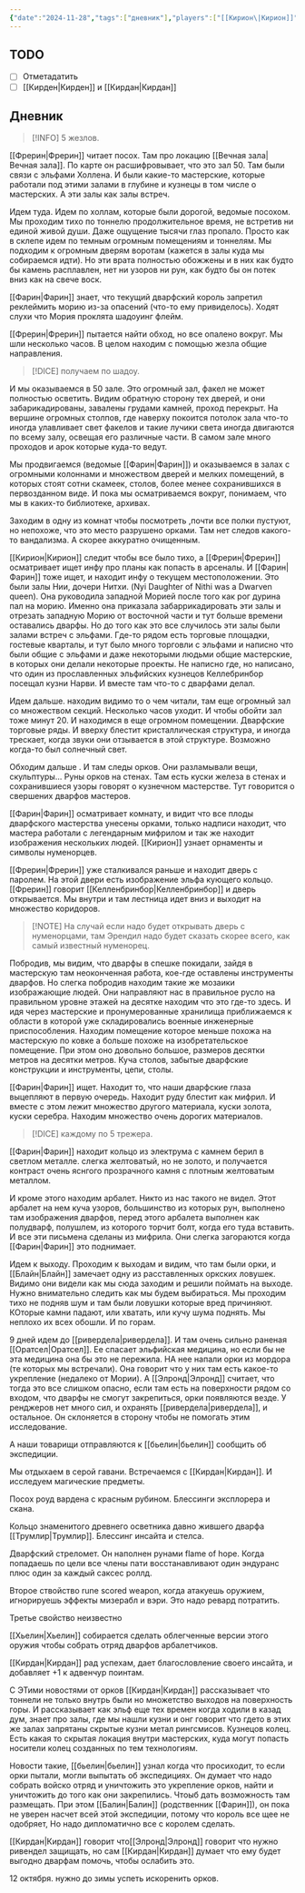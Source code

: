 ```yaml
---
{"date":"2024-11-28","tags":["дневник"],"players":["[[Кирион\|Кирион]]","[[Фрерин\|Фрерин]]","[[Фарин\|Фарин]]"],"campaign":"The Dream of the Mountains","world-date":"17 августа 2965","world-time-start":"8:55","dg-publish":true,"previous-session":"[[21 ноября 2024]]","next-session":null,"permalink":"/28-noyabrya-2024/","dgPassFrontmatter":true}
---
```



## TODO
- [ ] Отметадатить
- [ ] [[Кирден\|Кирден]] и [[Кирдан\|Кирдан]]

## Дневник
> [!INFO]  5 жезлов.


[[Фрерин\|Фрерин]] читает посох. Там про локацию [[Вечная зала\|Вечная зала]]. По карте он расшифровывает, что это зал 50. Там были связи с эльфами Холлена. И были какие-то мастерские, которые работали под этими залами в глубине и кузнецы в том числе о мастерских. А эти залы как залы встреч.

Идем туда. Идем по холлам, которые были дорогой, ведомые посохом. Мы проходим тихо по тоннелю продолжительное время, не встретив ни единой живой души. Даже ощущение тысячи глаз пропало. Просто как в склепе идем по темным огромным помещениям и тоннелям. Мы подходим к огромным дверям воротам (кажется в залы куда мы собираемся идти). Но эти врата полностью обожжены и в них как будто бы камень расплавлен, нет ни узоров ни рун, как будто бы он потек вниз как на свече воск. 

[[Фарин\|Фарин]] знает, что текущий дварфский король запретил реклеймить морию из-за опасений (что-то ему привиделось). Ходят слухи что Мория проклята шадоуинг флейм. 

[[Фрерин\|Фрерин]] пытается найти обход, но все опалено вокруг. Мы шли несколько часов. В целом находим с помощью жезла общие направления. 

> [!DICE] получаем по шадоу.

И мы оказываемся в 50 зале. Это огромный зал, факел не может полностью осветить. Видим обратную сторону тех дверей, и они забарикадированы, завалены грудами камней, проход перекрыт. На вершине огромных столпов, где наверху покоится потолок зала что-то иногда улавливает свет факелов и такие лучики света иногда двигаются по всему залу, освещая его различные части. В самом зале много проходов и арок которые куда-то ведут. 

Мы продвигаемся (ведомые [[Фарин\|Фарин]]) и оказываемся в залах с огромными колоннами и множеством дверей и мелких помещений, в которых стоят сотни скамеек, столов, более менее сохранившихся в первозданном виде. И пока мы осматриваемся вокруг, понимаем, что мы в каких-то библиотеке, архивах. 

Заходим в одну из комнат чтобы посмотреть ,почти все полки пустуют, но непохоже, что это место разрушено орками. Там нет следов какого-то вандализма. А скорее аккуратно очищенным. 

[[Кирион\|Кирион]] следит чтобы все было тихо, а [[Фрерин\|Фрерин]] осматривает ищет инфу про планы как попасть в арсеналы. И [[Фарин\|Фарин]] тоже ищет, и находит инфу о текущем местоположении. Это были залы Нии, дочери Нитхи. (Nyi Daughter of Nithi was a Dwarven queen). Она руководила западной Морией после того как рог дурина пал на морию. Именно она приказала забаррикадировать эти залы и отрезать западную Морию от восточной части и тут больше времени оставались дварфы. Но до того как это все случилось эти залы были залами встреч с эльфами. Где-то рядом есть торговые площадки, гостевые кварталы, и тут было много торговли с эльфами и написно что были общие с эльфами и даже некоторыми людьми общие мастерские, в которых они делали некоторые проекты. Не написно где, но написано, что один из прославленных эльфийских кузнецов Келлебринбор посещал кузни Нарви. И вместе там что-то с дварфами делал. 

Идем дальше. находим видимо то о чем читали, там еще огромный зал со множеством секций. Несколько часов уходит. И чтобы обойти зал тоже минут 20. И находимся в еще огромном помещении. Дварфские торговые ряды. И вверху блестит кристаллическая структура, и иногда трескает, когда звуки они отзывается в этой структуре. Возможно когда-то был солнечный свет. 

Обходим дальше . И там следы орков. Они разламывали вещи, скульптуры... Руны орков на стенах. Там есть куски железа в стенах и сохранившиеся узоры говорят о кузнечном мастерстве. Тут говорится о свершених дварфов мастеров. 

[[Фарин\|Фарин]] осматривает комнату, и видит что все плоды дварфского мастерства унесены орками, только надписи находит, что мастера работали с легендарным мифрилом и так же находит изображения нескольких людей. [[Кирион]] узнает орнаменты и символы нуменорцев. 

[[Фрерин\|Фрерин]] уже сталкивался раньше и находит дверь с паролем. На этой двери есть изображение эльфа кующего кольцо. [[Фрерин]] говорит [[Келленбринбор\|Келленбринбор]] и дверь открывается. Мы внутри и там лестница идет вниз и выходит на множество коридоров. 

> [!NOTE] На случай если надо будет открывать дверь с нуменорцами, там Эрендил надо будет сказать скорее всего, как самый известный нуменорец.

Побродив, мы видим, что дварфы в спешке покидали, зайдя в мастерскую там неоконченная работа, кое-где оставлены инструменты дварфов. Но слегка побродив находим такие же мозаики изображающие людей. Они направляют нас в правильное русло на правильном уровне этажей на десятке находим что это где-то здесь. И идя через мастерские и пронумерованные хранилища приближаемся к области в которой уже складировались военные инженерные приспособления. Находим помещение которое меньше похожа на мастерскую по ковке а больше похоже на изобретательское помещение. При этом оно довольно большое, размеров десятки метров на десятки метров. Куча столов, забытые дварфские конструкции и инструменты, цепи, столы.

[[Фарин\|Фарин]] ищет. Находит то, что наши дварфские глаза выцепляют в первую очередь. Находит руду блестит как мифрил. И вместе с этом лежит множество другого материала, куски золота, куски серебра. Находим множество очень дорогих материалов. 

> [!DICE] каждому по 5 трежера.

[[Фарин\|Фарин]] находит кольцо из электрума с камнем берил в светлом металле. слегка желтоватый, но не золото, и получается контраст очень яснгого прозрачного камня с плотным желтоватым металлом. 

И кроме этого находим арбалет. Никто из нас такого не видел. Этот арбалет на нем куча узоров, большинство из которых рун, выполнено там изображения дварфов, перед этого арбалета выполнен как полудварф, полушлем, из которого торчит болт, когда его туда вставить. И все эти письмена сделаны из мифрила. Они слегка загораются когда [[Фарин\|Фарин]] это поднимает. 

Идем к выходу. Проходим к выходам и видим, что там были орки, и [[Блайн\|Блайн]] замечает одну из расставленных оркских ловушек. Видимо они видели как мы сюда заходим и решили поймать на выходе. Нужно внимательно следить как мы будем выбираться. Мы проходим тихо не подняв шум и там были ловушки которые вред причиняют. КОторые камни падают, или хватать, или кучу шума поднять. Мы неплохо их всех обошли. И по горам. 

9 дней идем до [[ривердела\|ривердела]]. И там очень сильно раненая [[Оратсел\|Оратсел]]. Ее спасает эльфийская медицина, но если бы не эта медицина она бы это не пережила. НА нее напали орки из мордора (те которых мы встречали). Она говорит что у них там есть какое-то укрепление (недалеко от Мории). А [[Элронд\|Элронд]] считает, что тогда это все слишком опасно, если там есть на поверхности рядом со входом, что дварфы не смогут закрепиться, орки появляются везде.  У ренджеров нет много сил, и охранять [[ривердела\|ривердела]], и остальное. Он склоняется в сторону чтобы не помогать этим исследование. 

А наши товарищи отправляются к [[бьелин\|бьелин]] сообщить об экспедиции. 

Мы отдыхаем в серой гавани. Встречаемся с [[Кирдан\|Кирдан]]. И исследуем магические предметы.

Посох роуд вардена с красным рубином. Блессинги эксплорера и скана.

Кольцо знаменитого древнего осветника давно жившего дварфа [[Трумлир\|Трумлир]]. Блессинг инсайта и стелса. 

Дварфский стреломет. Он наполнен рунами flame of hope. Когда попадаешь по цели все члены пати восстанавливают один эндуранс плюс один за каждый саксес роллд.

Второе ствойство rune scored weapon, когда атакуешь оружием, игнорируешь эффекты мизерабл и вэри. Это надо ревард потратить.

Третье свойство неизвестно

[[Хьелин\|Хьелин]] собирается сделать облегченные версии этого оружия чтобы собрать отряд дварфов арбалетчиков.

[[Кирдан\|Кирдан]] рад успехам, дает благословление своего инсайта, и добавляет +1 к адвенчур поинтам. 

C ЭТими новостями от орков [[Кирдан\|Кирдан]] рассказывает что тоннели не только внутрь были но множетство выходов на поверхность горы. И рассказывает как эльф еще тех времен когда ходили в казад дум, знает про залы, где мы нашли кузни и онг говорит что гдето в этих же залах запрятаны скрытые кузни метал рингсмисов. Кузнецов колец. Есть какая то скрытая локация внутри мастерских, куда могут попасть носители колец созданных по тем технологиям. 

Новости такие, [[бьелин\|бьелин]] узнал когда что просиходит, то если орки пытали, могли выпытать об экспедициях. Он думает что надо собрать войско отряд и уничтожить это укрепление орков, найти и уничтожить до того как они закрепились. Чтоыб дать возможность там размещать. При этом [[Балин\|Балин]] (родственник [[Фарин]]), он пока не уверен насчет всей этой экспедиции, потому что король все щее не одобряет, Но надо дипломатично все с королем сделать. 

[[Кирдан\|Кирдан]] говорит что[[Элронд\|Элронд]] говорит что нужно ривендел защищать, но сам [[Кирдан\|Кирдан]] думает что ему будет выгодно дварфам помочь, чтобы ослабить это. 

12 октября. нужно до зимы успеть искоренить орков. 